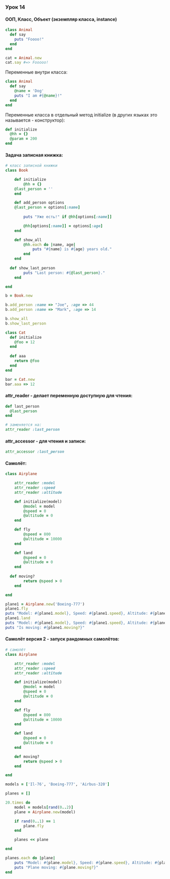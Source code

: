 ### Урок 14

#### ООП, Класс, Объект (экземпляр класса, instance)

```ruby
class Animal
  def say
    puts "Foooo!"
  end
end

cat = Animal.new
cat.say #=> Fooooo!
```
Переменные внутри класса:

```ruby
class Animal
  def say
    @name = 'Dog'
    puts "I am #{@name}!"
  end
end
```
Переменные класса в отдельный метод initialize (в других языках это называется - конструктор):
```ruby
def initialize
  @hh = {}
  @param = 200
end
```

#### Задача записная книжка:

```ruby
# класс записной книжки
class Book

	def initialize
		@hh = {}
    @last_person = ''
	end

	def add_person options
    @last_person = options[:name]
    
		puts "Уже есть!" if @hh[options[:name]]

		@hh[options[:name]] = options[:age]
	end

	def show_all
		@hh.each do |name, age|
			puts "#{name} is #{age} years old."
		end
	end
  
  def show_last_person
		puts "Last person: #{@last_person}."
	end

end

b = Book.new

b.add_person :name => "Joe", :age => 44
b.add_person :name => "Mark", :age => 14

b.show_all
b.show_last_person
```

```ruby
class Cat
  def initialize
    @foo = 12
  end
  
  def aaa
    return @foo
  end
end

bar = Cat.new
bar.aaa => 12
  ```
#### attr_reader - делает переменную доступную для чтения:
```ruby
def last_person
  @last_person
end

# заменяется на:
attr_reader :last_person
```

#### attr_accessor - для чтения и записи:
```ruby
attr_accessor :last_person
```

#### Самолёт:
```ruby
class Airplane

	attr_reader :model
	attr_reader :speed
	attr_reader :altitude

	def initialize(model)
		@model = model
		@speed = 0
		@altitude = 0
	end

	def fly
		@speed = 800
		@altitude = 10000
	end

	def land
		@speed = 0
		@altitude = 0
	end
	
  def moving?
		return @speed > 0
	end

end

plane1 = Airplane.new('Boeing-777')
plane1.fly
puts "Model: #{plane1.model}, Speed: #{plane1.speed}, Altitude: #{plane1.altitude}"
plane1.land
puts "Model: #{plane1.model}, Speed: #{plane1.speed}, Altitude: #{plane1.altitude}"
puts "Is moving: #{plane1.moving?}"
```

#### Самолёт версия 2 - запуск рандомных самолётов:
```ruby
# самолёт
class Airplane

	attr_reader :model
	attr_reader :speed
	attr_reader :altitude

	def initialize(model)
		@model = model
		@speed = 0
		@altitude = 0
	end

	def fly
		@speed = 800
		@altitude = 10000
	end

	def land
		@speed = 0
		@altitude = 0
	end

	def moving?
		return @speed > 0
	end

end

models = ['Il-76', 'Boeing-777', 'Airbus-320']

planes = []

20.times do
	model = models[rand(0..2)]
	plane = Airplane.new(model)

	if rand(0..1) == 1
		plane.fly
	end

	planes << plane

end

planes.each do |plane|
	puts "Model: #{plane.model}, Speed: #{plane.speed}, Altitude: #{plane.altitude}"
	puts "Plane moving: #{plane.moving?}"
end
```